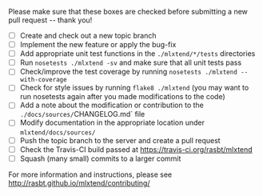 Please make sure that these boxes are checked before submitting a new pull request -- thank you!

- [ ] Create and check out a new topic branch
- [ ] Implement the new feature or apply the bug-fix
- [ ] Add appropriate unit test functions in the `./mlxtend/*/tests` directories
- [ ] Run `nosetests ./mlxtend -sv` and make sure that all unit tests pass
- [ ] Check/improve the test coverage by running `nosetests ./mlxtend --with-coverage`
- [ ] Check for style issues by running `flake8 ./mlxtend` (you may want to run nosetests again after you made modifications to the code)
- [ ] Add a note about the modification or contribution to the `./docs/sources/`CHANGELOG.md` file
- [ ] Modify documentation in the appropriate location under `mlxtend/docs/sources/`
- [ ] Push the topic branch to the server and create a pull request
- [ ] Check the Travis-CI build passed at https://travis-ci.org/rasbt/mlxtend
- [ ] Squash (many small) commits to a larger commit

For more information and instructions, please see http://rasbt.github.io/mlxtend/contributing/
